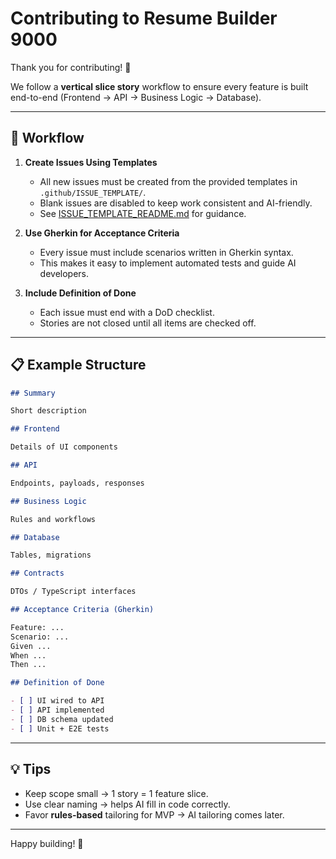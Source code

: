 # Contributing to Resume Builder 9000

Thank you for contributing! 🎉

We follow a **vertical slice story** workflow to ensure every feature is built end-to-end (Frontend → API → Business Logic → Database).

---

## 🚀 Workflow

1. **Create Issues Using Templates**
   - All new issues must be created from the provided templates in `.github/ISSUE_TEMPLATE/`.
   - Blank issues are disabled to keep work consistent and AI-friendly.
   - See [ISSUE_TEMPLATE_README.md](.github/ISSUE_TEMPLATE/README.md) for guidance.

2. **Use Gherkin for Acceptance Criteria**
   - Every issue must include scenarios written in Gherkin syntax.
   - This makes it easy to implement automated tests and guide AI developers.

3. **Include Definition of Done**
   - Each issue must end with a DoD checklist.
   - Stories are not closed until all items are checked off.

---

## 📋 Example Structure

```markdown
## Summary

Short description

## Frontend

Details of UI components

## API

Endpoints, payloads, responses

## Business Logic

Rules and workflows

## Database

Tables, migrations

## Contracts

DTOs / TypeScript interfaces

## Acceptance Criteria (Gherkin)

Feature: ...
Scenario: ...
Given ...
When ...
Then ...

## Definition of Done

- [ ] UI wired to API
- [ ] API implemented
- [ ] DB schema updated
- [ ] Unit + E2E tests
```

---

## 💡 Tips

- Keep scope small → 1 story = 1 feature slice.
- Use clear naming → helps AI fill in code correctly.
- Favor **rules-based** tailoring for MVP → AI tailoring comes later.

---

Happy building! 🚀
